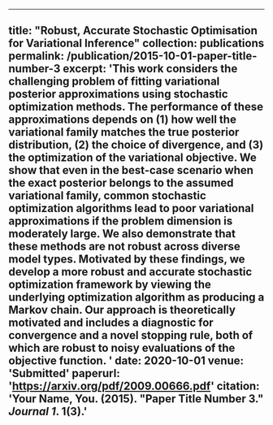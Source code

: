 ---
title: "Robust, Accurate Stochastic Optimisation for Variational Inference"
collection: publications
permalink: /publication/2015-10-01-paper-title-number-3
excerpt: 'This work considers the challenging problem of fitting variational posterior approximations using stochastic optimization methods. The performance of these approximations depends on (1) how well the variational family matches the true posterior distribution, (2) the choice of divergence, and (3) the optimization of the variational objective.
We show that even in the best-case scenario when the exact posterior belongs to the assumed variational family,
common stochastic optimization algorithms lead to poor variational approximations if the problem dimension is moderately large.
We also demonstrate that these methods are not robust across diverse model types. Motivated by these findings, we develop a more robust and accurate stochastic optimization framework by viewing the underlying optimization algorithm as producing a Markov chain.
Our approach is theoretically motivated and includes a diagnostic for convergence and a novel stopping rule,
both of which are robust to noisy evaluations of the objective function. '
date: 2020-10-01
venue: 'Submitted'
paperurl: 'https://arxiv.org/pdf/2009.00666.pdf'
citation: 'Your Name, You. (2015). &quot;Paper Title Number 3.&quot; <i>Journal 1</i>. 1(3).'
--
